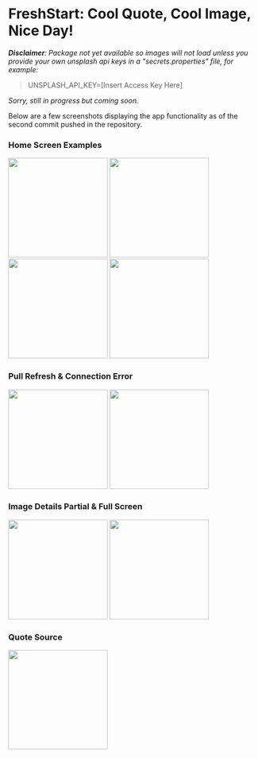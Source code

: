 # FreshStart: Cool Quote, Cool Image, Nice Day!

_**Disclaimer**: Package not yet available so images will not load unless you provide your own unsplash api keys in a "secrets.properties" file, for example:_

> UNSPLASH_API_KEY=[Insert Access Key Here]

 _Sorry, still in progress but coming soon._

Below are a few screenshots displaying the app functionality as of the second commit pushed in the repository.

### Home Screen Examples
 
<img src="https://github.com/4SeasonsFlow/FreshStart/assets/52699262/c3574b67-1d53-4620-af7f-b6e85fb11503" width="200" > 
<img src="https://github.com/4SeasonsFlow/FreshStart/assets/52699262/2d2f5b83-acf4-4dc1-b90d-1302f8d72852" width="200" >
<img src="https://github.com/4SeasonsFlow/FreshStart/assets/52699262/b1268023-7ad0-41e3-967b-5a10d8bb27ea" width="200" >
<img src="https://github.com/4SeasonsFlow/FreshStart/assets/52699262/35fb765d-c5cb-4304-91cb-f3eb3f4b2e3a" width="200" >

### Pull Refresh & Connection Error

<img src="https://github.com/4SeasonsFlow/FreshStart/assets/52699262/434bd39b-c6d4-48e3-b682-2ff53617dc8b" width="200" >
<img src="https://github.com/4SeasonsFlow/FreshStart/assets/52699262/5ab7b7d7-7863-4c35-840b-55bea30482b1" width="200" >

### Image Details Partial & Full Screen

<img src="https://github.com/4SeasonsFlow/FreshStart/assets/52699262/2dcb00f4-62c5-445e-9431-7c5d06f05fec" width="200" >
<img src="https://github.com/4SeasonsFlow/FreshStart/assets/52699262/45a81441-2595-4f6c-954f-b2a89fd5d71a" width="200" >

### Quote Source

<img src="https://github.com/4SeasonsFlow/FreshStart/assets/52699262/c5bed5e6-bab3-48c4-950f-8b1a38f692c0" width="200" >
